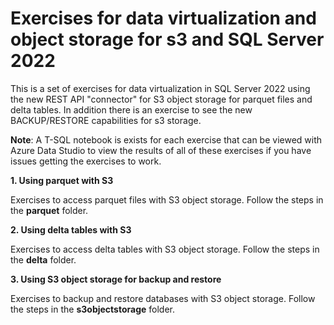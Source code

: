 # Exercises for data virtualization and object storage for s3 and SQL Server 2022

This is a set of exercises for data virtualization in SQL Server 2022 using the new REST API "connector" for S3 object storage for parquet files and delta tables. In addition there is an exercise to see the new BACKUP/RESTORE capabilities for s3 storage.

**Note**: A T-SQL notebook is exists for each exercise that can be viewed with Azure Data Studio to view the results of all of these exercises if you have issues getting the exercises to work.

**1. Using parquet with S3**

Exercises to access parquet files with S3 object storage. Follow the steps in the **parquet** folder.

**2. Using delta tables with S3**

Exercises to access delta tables with S3 object storage. Follow the steps in the **delta** folder.

**3. Using S3 object storage for backup and restore**

Exercises to backup and restore databases with S3 object storage. Follow the steps in the **s3objectstorage** folder.